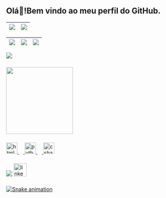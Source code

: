 
<h2 align="left">Olá👋!Bem vindo ao meu perfil do GitHub.</h2>
<div>

  | ![](http://github-profile-summary-cards.vercel.app/api/cards/profile-details?username=Stephanie-marys&theme=github_dark) | ![](http://github-profile-summary-cards.vercel.app/api/cards/stats?username=Stephanie-marys&theme=github_dark)
| :-: | :-: |

| ![](http://github-profile-summary-cards.vercel.app/api/cards/productive-time?username=Stephanie-marys&theme=github_dark&utcOffset=-3) | ![](http://github-profile-summary-cards.vercel.app/api/cards/repos-per-language?username=Stephanie-marys&theme=github_dark) | ![](http://github-profile-summary-cards.vercel.app/api/cards/most-commit-language?username=Stephanie-marys&theme=github_dark)
| :-: | :-: | :-: |
  
</div>

![](./profile-3d-contrib/profile-night-rainbow.svg)


###

<div>
<a href="https://github.com/Stephanie-marys">

<img loading="lazy" height="180em" src="https://github-readme-stats.vercel.app/api?stephanie-marys&show_icons=true&theme=dracula&include_all_commits=true&count_private=true"/>
 

###

<div align="left">
  <img src="https://cdn.jsdelivr.net/gh/devicons/devicon/icons/html5/html5-original.svg" height="30" alt="html5 logo"  />
  <img width="12" />
  <img src="https://cdn.jsdelivr.net/gh/devicons/devicon/icons/python/python-original.svg" height="30" alt="python logo"  />
  <img width="12" />
  <img src="https://cdn.jsdelivr.net/gh/devicons/devicon/icons/csharp/csharp-original.svg" height="30" alt="csharp logo"  />
</div>

###

<div align="left">
  <a href = "mailto:stephanie.mmarys01@gmail.com"><img loading="lazy" src="https://img.shields.io/badge/Gmail-D14836?style=for-the-badge&logo=gmail&logoColor=white" target="_blank"></a>
  <a href="https://www.linkedin.com/in/stephanie-marys-3635b0212" a><img src="https://img.shields.io/static/v1?message=LinkedIn&logo=linkedin&label=&color=0077B5&logoColor=white&labelColor=&style=for-the-badge"  height="35" alt="linkedin logo" />
</div>

###



![Snake animation](https://github.com/stephanie-marys/blob/output/github-contribution-grid-snake.svg)

###
